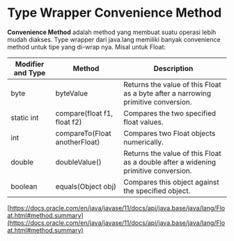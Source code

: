 # Type Wrapper Convenience Method

<div class="text-sm" v-click="1">

**Convenience Method** adalah method yang membuat suatu operasi lebih mudah diakses. Type wrapper dari java.lang memiliki banyak convenience method untuk tipe yang di-wrap nya. Misal untuk Float:

</div>
<div class="text-sm" v-click="2">

|Modifier and Type|Method|Description|
|---|---|---|
|byte|byteValue|Returns the value of this Float as a byte after a narrowing primitive conversion.|
|static int|compare​(float f1, float f2)|Compares the two specified float values.|
|int|compareTo​(Float anotherFloat)|Compares two Float objects numerically.|
|double|doubleValue()|Returns the value of this Float as a double after a widening primitive conversion.|
|boolean|equals(Object obj)|Compares this object against the specified object.|  

[https://docs.oracle.com/en/java/javase/11/docs/api/java.base/java/lang/Float.html#method.summary](https://docs.oracle.com/en/java/javase/11/docs/api/java.base/java/lang/Float.html#method.summary)

</div>